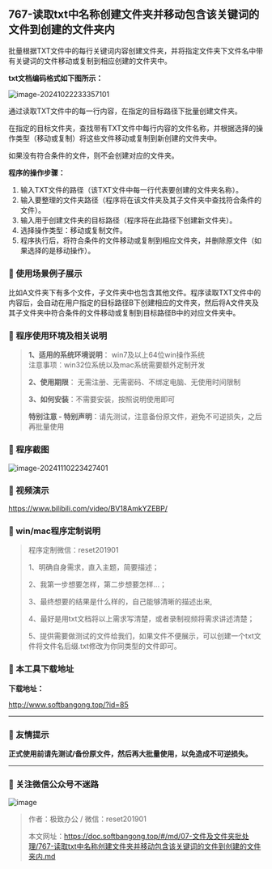 ## 767-读取txt中名称创建文件夹并移动包含该关键词的文件到创建的文件夹内

批量根据TXT文件中的每行关键词内容创建文件夹，并将指定文件夹下文件名中带有关键词的文件移动或复制到相应创建的文件夹中。

**txt文档编码格式如下图所示：**

![image-20241022233357101](https://s2.loli.net/2024/10/22/wc3g7iXbnThOuY9.png)

通过读取TXT文件中的每一行内容，在指定的目标路径下批量创建文件夹。

在指定的目标文件夹，查找带有TXT文件中每行内容的文件名称，并根据选择的操作类型（移动或复制）将这些文件移动或复制到新创建的文件夹中。

如果没有符合条件的文件，则不会创建对应的文件夹。



**程序的操作步骤：**

1. 输入TXT文件的路径（该TXT文件中每一行代表要创建的文件夹名称）。
2. 输入要整理的文件夹路径（程序将在该文件夹及其子文件夹中查找符合条件的文件）。
3. 输入用于创建文件夹的目标路径（程序将在此路径下创建新文件夹）。
4. 选择操作类型：移动或复制文件。
5. 程序执行后，将符合条件的文件移动或复制到相应文件夹，并删除原文件（如果选择的是移动操作）。

### 📑 使用场景例子展示
比如A文件夹下有多个文件，子文件夹中也包含其他文件。程序读取TXT文件中的内容后，会自动在用户指定的目标路径B下创建相应的文件夹，然后将A文件夹及其子文件夹中符合条件的文件移动或复制到目标路径B中的对应文件夹中。

### 📑 程序使用环境及相关说明

> **1、适用的系统环境说明**： win7及以上64位win操作系统  
> 注意事项：win32位系统以及mac系统需要额外定制开发  
>
> **2、使用期限**： 无需注册、无需密码、不绑定电脑、无使用时间限制  
>
> **3、如何安装**：不需要安装，按照说明使用即可  
>
> **特别注意 - 特别声明**：请先测试，注意备份原文件，避免不可逆损失，之后再批量使用

### 📑 程序截图

![image-20241110223427401](https://s2.loli.net/2024/11/10/h3eLrQoiEvY5y81.png) 

### 📑 视频演示

https://www.bilibili.com/video/BV18AmkYZEBP/

### 📑 win/mac程序定制说明

> 程序定制微信：reset201901  
>
> 1、明确自身需求，直入主题，简要描述；
>
> 2、我第一步想要怎样，第二步想要怎样...； 
>
> 3、最终想要的结果是什么样的，自己能够清晰的描述出来,  
>
> 4、最好是用txt文档将以上需求写清楚，或者录制视频将需求讲述清楚；  
>
> 5、提供需要做测试的文件给我们，如果文件不便展示，可以创建一个txt文件将文件名后缀.txt修改为你同类型的文件即可。  

### 📑 本工具下载地址

**下载地址：**

http://www.softbangong.top/?id=85

------

### 📑 友情提示

**正式使用前请先测试/备份原文件，然后再大批量使用，以免造成不可逆损失。**

------

### 📑 关注微信公众号不迷路

![image](https://s2.loli.net/2024/11/02/tK9T7jxLcuv5rUk.png)

> 作者：极致办公  /  微信：reset201901
>
> 本文网址：https://doc.softbangong.top/#/md/07-文件及文件夹批处理/767-读取txt中名称创建文件夹并移动包含该关键词的文件到创建的文件夹内.md